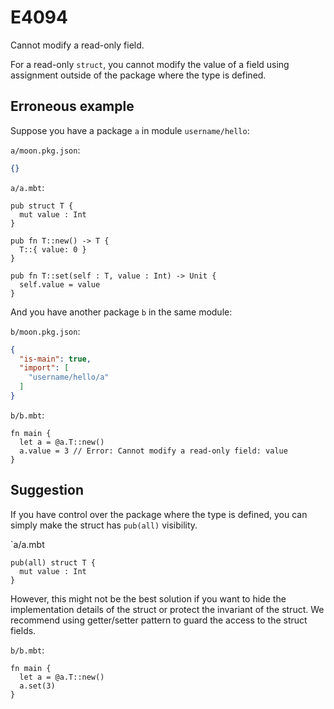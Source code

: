 # E4094

Cannot modify a read-only field.

For a read-only `struct`, you cannot modify the value of a field using
assignment outside of the package where the type is defined.

## Erroneous example

Suppose you have a package `a` in module `username/hello`:

`a/moon.pkg.json`:

```json
{}
```

`a/a.mbt`:

```moonbit
pub struct T {
  mut value : Int
}

pub fn T::new() -> T {
  T::{ value: 0 }
}

pub fn T::set(self : T, value : Int) -> Unit {
  self.value = value
}
```

And you have another package `b` in the same module:

`b/moon.pkg.json`:

```json
{
  "is-main": true,
  "import": [
    "username/hello/a"
  ]
}
```

`b/b.mbt`:

```moonbit
fn main {
  let a = @a.T::new()
  a.value = 3 // Error: Cannot modify a read-only field: value
}
```

## Suggestion

If you have control over the package where the type is defined, you can simply
make the struct has `pub(all)` visibility.

\`a/a.mbt

```moonbit
pub(all) struct T {
  mut value : Int
}
```

However, this might not be the best solution if you want to hide the
implementation details of the struct or protect the invariant of the struct. We
recommend using getter/setter pattern to guard the access to the struct fields.

`b/b.mbt`:

```moonbit
fn main {
  let a = @a.T::new()
  a.set(3)
}
```
